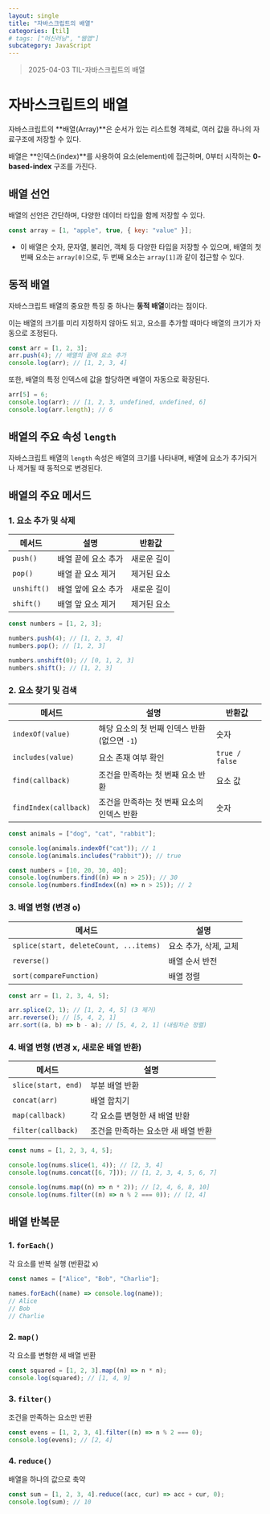 ```yaml
---
layout: single
title: "자바스크립트의 배열"
categories: [til]
# tags: ["머신러닝", "웹앱"]
subcategory: JavaScript
---
```


> 2025-04-03 TIL-자바스크립트의 배열

# 자바스크립트의 배열

자바스크립트의 **배열(Array)**은 순서가 있는 리스트형 객체로, 여러 값을 하나의 자료구조에 저장할 수 있다.

배열은 **인덱스(index)**를 사용하여 요소(element)에 접근하며, 0부터 시작하는 **0-based-index** 구조를 가진다.

## 배열 선언

배열의 선언은 간단하며, 다양한 데이터 타입을 함께 저장할 수 있다.

```js
const array = [1, "apple", true, { key: "value" }];
```

- 이 배열은 숫자, 문자열, 불리언, 객체 등 다양한 타입을 저장할 수 있으며, 배열의 첫 번째 요소는 `array[0]`으로, 두 번째 요소는 `array[1]`과 같이 접근할 수 있다.

## 동적 배열

자바스크립트 배열의 중요한 특징 중 하나는 **동적 배열**이라는 점이다.

이는 배열의 크기를 미리 지정하지 않아도 되고, 요소를 추가할 때마다 배열의 크기가 자동으로 조정된다.

```js
const arr = [1, 2, 3];
arr.push(4); // 배열의 끝에 요소 추가
console.log(arr); // [1, 2, 3, 4]
```

또한, 배열의 특정 인덱스에 값을 할당하면 배열이 자동으로 확장된다.

```js
arr[5] = 6;
console.log(arr); // [1, 2, 3, undefined, undefined, 6]
console.log(arr.length); // 6
```

## 배열의 주요 속성 `length`

자바스크립트 배열의 `length` 속성은 배열의 크기를 나타내며, 배열에 요소가 추가되거나 제거될 때 동적으로 변경된다.

## 배열의 주요 메서드

### 1. 요소 추가 및 삭제

| 메서드      | 설명                | 반환값      |
| ----------- | ------------------- | ----------- |
| `push()`    | 배열 끝에 요소 추가 | 새로운 길이 |
| `pop()`     | 배열 끝 요소 제거   | 제거된 요소 |
| `unshift()` | 배열 앞에 요소 추가 | 새로운 길이 |
| `shift()`   | 배열 앞 요소 제거   | 제거된 요소 |

```js
const numbers = [1, 2, 3];

numbers.push(4); // [1, 2, 3, 4]
numbers.pop(); // [1, 2, 3]

numbers.unshift(0); // [0, 1, 2, 3]
numbers.shift(); // [1, 2, 3]
```

### 2. 요소 찾기 및 검색

| 메서드                | 설명                                          | 반환값         |
| --------------------- | --------------------------------------------- | -------------- |
| `indexOf(value)`      | 해당 요소의 첫 번째 인덱스 반환 (없으면 `-1`) | 숫자           |
| `includes(value)`     | 요소 존재 여부 확인                           | `true / false` |
| `find(callback)`      | 조건을 만족하는 첫 번째 요소 반환             | 요소 값        |
| `findIndex(callback)` | 조건을 만족하는 첫 번째 요소의 인덱스 반환    | 숫자           |

```js
const animals = ["dog", "cat", "rabbit"];

console.log(animals.indexOf("cat")); // 1
console.log(animals.includes("rabbit")); // true

const numbers = [10, 20, 30, 40];
console.log(numbers.find((n) => n > 25)); // 30
console.log(numbers.findIndex((n) => n > 25)); // 2
```

### 3. 배열 변형 (변경 o)

| 메서드                                 | 설명                  |
| -------------------------------------- | --------------------- |
| `splice(start, deleteCount, ...items)` | 요소 추가, 삭제, 교체 |
| `reverse()`                            | 배열 순서 반전        |
| `sort(compareFunction)`                | 배열 정렬             |

```js
const arr = [1, 2, 3, 4, 5];

arr.splice(2, 1); // [1, 2, 4, 5] (3 제거)
arr.reverse(); // [5, 4, 2, 1]
arr.sort((a, b) => b - a); // [5, 4, 2, 1] (내림차순 정렬)
```

### 4. 배열 변형 (변경 x, 새로운 배열 반환)

| 메서드              | 설명                                |
| ------------------- | ----------------------------------- |
| `slice(start, end)` | 부분 배열 반환                      |
| `concat(arr)`       | 배열 합치기                         |
| `map(callback)`     | 각 요소를 변형한 새 배열 반환       |
| `filter(callback)`  | 조건을 만족하는 요소만 새 배열 반환 |

```js
const nums = [1, 2, 3, 4, 5];

console.log(nums.slice(1, 4)); // [2, 3, 4]
console.log(nums.concat([6, 7])); // [1, 2, 3, 4, 5, 6, 7]

console.log(nums.map((n) => n * 2)); // [2, 4, 6, 8, 10]
console.log(nums.filter((n) => n % 2 === 0)); // [2, 4]
```

## 배열 반복문

### 1. `forEach()`

각 요소를 반복 실행 (반환값 x)

```js
const names = ["Alice", "Bob", "Charlie"];

names.forEach((name) => console.log(name));
// Alice
// Bob
// Charlie
```

### 2. `map()`

각 요소를 변형한 새 배열 반환

```js
const squared = [1, 2, 3].map((n) => n * n);
console.log(squared); // [1, 4, 9]
```

### 3. `filter()`

조건을 만족하는 요소만 반환

```js
const evens = [1, 2, 3, 4].filter((n) => n % 2 === 0);
console.log(evens); // [2, 4]
```

### 4. `reduce()`

배열을 하나의 값으로 축약

```js
const sum = [1, 2, 3, 4].reduce((acc, cur) => acc + cur, 0);
console.log(sum); // 10
```

